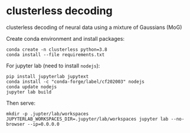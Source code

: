# clusterless decoding
clusterless decoding of neural data using a mixture of Gaussians (MoG)

Create conda environment and install packages:
```
conda create -n clusterless python=3.8
conda install --file requirements.txt
```

For jupyter lab (need to install `nodejs`):
```
pip install jupyterlab jupytext
conda install -c "conda-forge/label/cf202003" nodejs
conda update nodejs
jupyter lab build
```

Then serve:
```
mkdir -p .jupter/lab/workspaces
JUPYTERLAB_WORKSPACES_DIR=.jupyter/lab/workspaces jupyter lab --no-browser --ip=0.0.0.0
```

